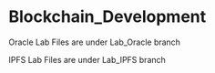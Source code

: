 # Blockchain_Development

Oracle Lab Files are under Lab_Oracle branch

IPFS Lab Files are under Lab_IPFS branch
